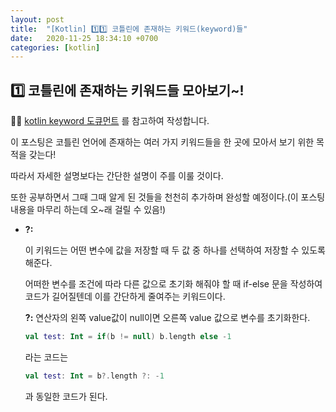 ```yaml
---
layout: post
title:  "[Kotlin] 1️⃣1️⃣ 코틀린에 존재하는 키워드(keyword)들"
date:   2020-11-25 18:34:10 +0700
categories: [kotlin]
---
```


## 1️⃣ 코틀린에 존재하는 키워드들 모아보기~!

✍🏻 [kotlin keyword 도큐먼트](https://kotlinlang.org/docs/reference/keyword-reference.html) 를 참고하여 작성합니다.

이 포스팅은 코틀린 언어에 존재하는 여러 가지 키워드들을 한 곳에 모아서 보기 위한 목적을 갖는다!

따라서 자세한 설명보다는 간단한 설명이 주를 이룰 것이다.

또한 공부하면서 그때 그때 알게 된 것들을 천천히 추가하며 완성할 예정이다.(이 포스팅 내용을 마무리 하는데 오~래 걸릴 수 있음!)

* __?:__

    이 키워드는 어떤 변수에 값을 저장할 때 두 값 중 하나를 선택하여 저장할 수 있도록 해준다.
    
    어떠한 변수를 조건에 따라 다른 값으로 초기화 해줘야 할 때 if-else 문을 작성하여 코드가 길어질텐데 이를 간단하게 줄여주는 키워드이다.

    __?:__ 연산자의 왼쪽 value값이 null이면 오른쪽 value 값으로 변수를 초기화한다.

    ~~~kotlin
    val test: Int = if(b != null) b.length else -1
    ~~~

    라는 코드는

    ~~~kotlin
    val test: Int = b?.length ?: -1
    ~~~

    과 동일한 코드가 된다.